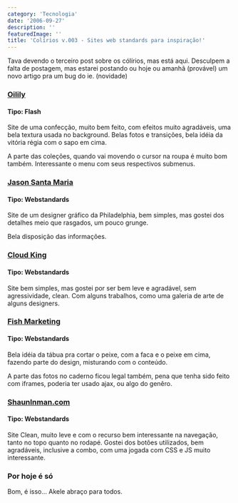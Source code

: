 ```yaml
---
category: 'Tecnologia'
date: '2006-09-27'
description: ''
featuredImage: ''
title: 'Colírios v.003 - Sites web standards para inspiração!'
---
```


Tava devendo o terceiro post sobre os cólírios, mas está aqui. Desculpem a falta de postagem, mas estarei postando ou hoje ou amanhã (provável) um novo artigo pra um bug do ie. (novidade)

### [Oilily](http://www.oilily-world.com/site.html 'Ver o site da Oilily')

#### Tipo: Flash

Site de uma confecção, muito bem feito, com efeitos muito agradáveis, uma bela textura usada no background. Belas fotos e transições, bela idéia da vitória régia com o sapo em cima.

A parte das coleções, quando vai movendo o cursor na roupa é muito bom também. Interessante o menu com seus respectivos submenus.

### [Jason Santa Maria](http://www.jasonsantamaria.com/ 'Ver o site do Jason Santa Maria')

#### Tipo: Webstandards

Site de um designer gráfico da Philadelphia, bem simples, mas gostei dos detalhes meio que rasgados, um pouco grunge.

Bela disposição das informações.

### [Cloud King](http://www.cloudking.com/ 'Ver o site do Cloud King')

#### Tipo: Webstandards

Site bem simples, mas gostei por ser bem leve e agradável, sem agressividade, clean. Com alguns trabalhos, como uma galeria de arte de alguns designers.

### [Fish Marketing](http://www.fishmarketing.net/ 'Ver o site do Fish Marketing')

#### Tipo: Webstandards

Bela idéia da tábua pra cortar o peixe, com a faca e o peixe em cima, fazendo parte do design, misturando com o conteúdo.

A parte das fotos no caderno ficou legal também, pena que tenha sido feito com iframes, poderia ter usado ajax, ou algo do genêro.

### [ShaunInman.com](http://www.shauninman.com/plete/ 'Ver o site do ShaunInman.com')

#### Tipo: Webstandards

Site Clean, muito leve e com o recurso bem interessante na navegação, tanto no topo quanto no rodapé. Gostei dos botões utilizados, bem agradáveis, inclusive a combo, com uma jogada com CSS e JS muito interessante.

### Por hoje é só

Bom, é isso... Akele abraço para todos.
